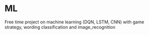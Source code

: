 # ML
Free time project on machine learning (DQN, LSTM, CNN) with game strategy, wording classification and image_recognition
